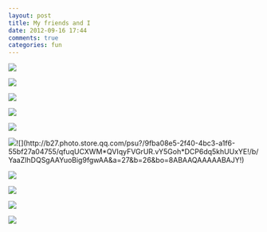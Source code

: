 ```yaml
---
layout: post
title: My friends and I
date: 2012-09-16 17:44
comments: true
categories: fun
---
```


![](http://b309.photo.store.qq.com/psb?/9fba08e5-2f40-4bc3-a1f6-55bf27a04755/ixVscGsc9EGvXq5ajpX1Q0d4tmvx7FsB1u35xlceWbQ!/b/YZPIM7hCEwAAYi5kO7gQEwAA&bo=ngL2AQAAAAABAEw!)

![](http://b304.photo.store.qq.com/psb?/9fba08e5-2f40-4bc3-a1f6-55bf27a04755/Gta05RLcqioICw0GuWymKWiCCXSo67x8sifOGGc6US4!/b/YXrnO7VXjQAAYnENQrXrjgAA&bo=ngL2AQAAAAABAEw!)

![](http://b305.photo.store.qq.com/psb?/9fba08e5-2f40-4bc3-a1f6-55bf27a04755/H4L6tBv0*DKetPGF4K9qX9cVMYh7TVsz*EfgGfCDb44!/b/YQ3lz7WhWQAAYtYA1rVKWQAA&bo=ngL2AQAAAAABAEw!)

![](http://b56.photo.store.qq.com/psu?/9fba08e5-2f40-4bc3-a1f6-55bf27a04755/UDGBkUN.4oZeb.qZAzVnqUATu7vXOjLOChPaUWDy0pg!/b/Yd0PZyHVpgAAYrkrbSGypQAA&bo=WAIgAwAAAAABAF4!)

![](http://b55.photo.store.qq.com/psu?/9fba08e5-2f40-4bc3-a1f6-55bf27a04755/QZP4oDSsbMT3QepCNs8EF8vAtKzORIkCAHI3MaPjDLo!/b/YZPoySBtKAAAYlzTdyEVCQAA&a=55&b=56&bo=ngL2AQAAAAABAEw!)

![](http://b43.photo.store.qq.com/psu?/9fba08e5-2f40-4bc3-a1f6-55bf27a04755/8tqiM6M7vrh4sL3yaC03JI37kwo9UrA0gOGy4EnhnJ0!/b/YZcktRnVKwAAYq23ThSztAAA&a=43&b=34&bo=8ABAAQAAAAABAJY!)![](http://b27.photo.store.qq.com/psu?/9fba08e5-2f40-4bc3-a1f6-55bf27a04755/qfuqUCXWM*QVIqyFVGrUR.vY5Goh*DCP6dq5khUUxYE!/b/YaaZIhDQSgAAYuoBig9fgwAA&a=27&b=26&bo=8ABAAQAAAAABAJY!)

![](http://b26.photo.store.qq.com/psu?/9fba08e5-2f40-4bc3-a1f6-55bf27a04755/9a.us2y5HvO0lP6HkwMLJZVpwwvQatSHLhrGJgAUD6Q!/b/YXgJjQ*ohQAAYjf.HRA.SAAA&a=26&b=27&bo=ngL2AQAAAAABAEw!)

![](http://b26.photo.store.qq.com/psu?/9fba08e5-2f40-4bc3-a1f6-55bf27a04755/TcprYw5n.rXUehsd*mgEiiaOlXCnguCasTwPzEEDr24!/b/YVf1hg.QhQAAYiMKIRCASAAA&a=26&b=27&bo=ngL2AQAAAAABAEw!)

![](http://b219.photo.store.qq.com/psb?/V12eBm4d2ej7g8/mg517ypGeIRZ*RGkvJhF1tzG4IGIEI.qxVk3uuLAyOE!/b/dGdYioLvdAAA&bo=ngL3AUAGsAQBAL8!)

![](http://b33.photo.store.qq.com/psu?/9fba08e5-2f40-4bc3-a1f6-55bf27a04755/cDIQLIWAlM8CSGHaAaA0QuCeOP7x4roE52WcUG8KEBE!/b/YWKFsRN8bAAAYj6pSxTadAAA&a=33&b=34&bo=QAHwAAAAAAABAJY!)
